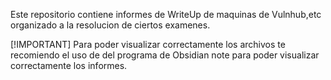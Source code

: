 Este repositorio contiene informes de WriteUp de maquinas de Vulnhub,etc organizado a la resolucion de ciertos examenes.

  [!IMPORTANT] Para poder visualizar correctamente los archivos te recomiendo el uso de del programa de Obsidian note para poder visualizar correctamente los informes. 
